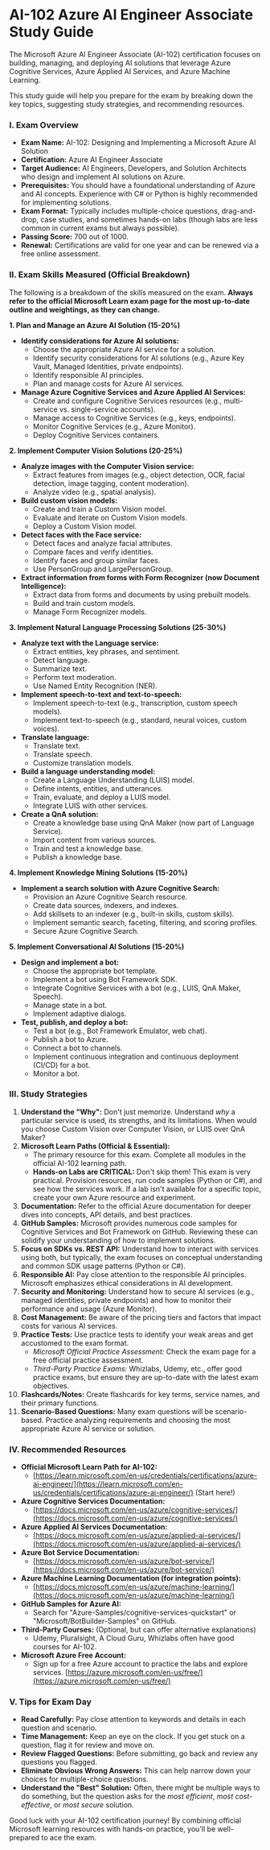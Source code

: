 # AI-102 Azure AI Engineer Associate Study Guide
The Microsoft Azure AI Engineer Associate (AI-102) certification focuses on building, managing, and deploying AI solutions that leverage Azure Cognitive Services, Azure Applied AI Services, and Azure Machine Learning.

This study guide will help you prepare for the exam by breaking down the key topics, suggesting study strategies, and recommending resources.


### I. Exam Overview

*   **Exam Name:** AI-102: Designing and Implementing a Microsoft Azure AI Solution
*   **Certification:** Azure AI Engineer Associate
*   **Target Audience:** AI Engineers, Developers, and Solution Architects who design and implement AI solutions on Azure.
*   **Prerequisites:** You should have a foundational understanding of Azure and AI concepts. Experience with C# or Python is highly recommended for implementing solutions.
*   **Exam Format:** Typically includes multiple-choice questions, drag-and-drop, case studies, and sometimes hands-on labs (though labs are less common in current exams but always possible).
*   **Passing Score:** 700 out of 1000.
*   **Renewal:** Certifications are valid for one year and can be renewed via a free online assessment.

### II. Exam Skills Measured (Official Breakdown)

The following is a breakdown of the skills measured on the exam. **Always refer to the official Microsoft Learn exam page for the most up-to-date outline and weightings, as they can change.**

**1. Plan and Manage an Azure AI Solution (15-20%)**
  *   **Identify considerations for Azure AI solutions:**
      *   Choose the appropriate Azure AI service for a solution.
      *   Identify security considerations for AI solutions (e.g., Azure Key Vault, Managed Identities, private endpoints).
      *   Identify responsible AI principles.
      *   Plan and manage costs for Azure AI services.
  *   **Manage Azure Cognitive Services and Azure Applied AI Services:**
      *   Create and configure Cognitive Services resources (e.g., multi-service vs. single-service accounts).
      *   Manage access to Cognitive Services (e.g., keys, endpoints).
      *   Monitor Cognitive Services (e.g., Azure Monitor).
      *   Deploy Cognitive Services containers.

**2. Implement Computer Vision Solutions (20-25%)**
  *   **Analyze images with the Computer Vision service:**
      *   Extract features from images (e.g., object detection, OCR, facial detection, image tagging, content moderation).
      *   Analyze video (e.g., spatial analysis).
  *   **Build custom vision models:**
      *   Create and train a Custom Vision model.
      *   Evaluate and iterate on Custom Vision models.
      *   Deploy a Custom Vision model.
  *   **Detect faces with the Face service:**
      *   Detect faces and analyze facial attributes.
      *   Compare faces and verify identities.
      *   Identify faces and group similar faces.
      *   Use PersonGroup and LargePersonGroup.
  *   **Extract information from forms with Form Recognizer (now Document Intelligence):**
      *   Extract data from forms and documents by using prebuilt models.
      *   Build and train custom models.
      *   Manage Form Recognizer models.

**3. Implement Natural Language Processing Solutions (25-30%)**
  *   **Analyze text with the Language service:**
      *   Extract entities, key phrases, and sentiment.
      *   Detect language.
      *   Summarize text.
      *   Perform text moderation.
      *   Use Named Entity Recognition (NER).
  *   **Implement speech-to-text and text-to-speech:**
      *   Implement speech-to-text (e.g., transcription, custom speech models).
      *   Implement text-to-speech (e.g., standard, neural voices, custom voices).
  *   **Translate language:**
      *   Translate text.
      *   Translate speech.
      *   Customize translation models.
  *   **Build a language understanding model:**
      *   Create a Language Understanding (LUIS) model.
      *   Define intents, entities, and utterances.
      *   Train, evaluate, and deploy a LUIS model.
      *   Integrate LUIS with other services.
  *   **Create a QnA solution:**
      *   Create a knowledge base using QnA Maker (now part of Language Service).
      *   Import content from various sources.
      *   Train and test a knowledge base.
      *   Publish a knowledge base.

**4. Implement Knowledge Mining Solutions (15-20%)**
  *   **Implement a search solution with Azure Cognitive Search:**
      *   Provision an Azure Cognitive Search resource.
      *   Create data sources, indexers, and indexes.
      *   Add skillsets to an indexer (e.g., built-in skills, custom skills).
      *   Implement semantic search, faceting, filtering, and scoring profiles.
      *   Secure Azure Cognitive Search.

**5. Implement Conversational AI Solutions (15-20%)**
  *   **Design and implement a bot:**
      *   Choose the appropriate bot template.
      *   Implement a bot using Bot Framework SDK.
      *   Integrate Cognitive Services with a bot (e.g., LUIS, QnA Maker, Speech).
      *   Manage state in a bot.
      *   Implement adaptive dialogs.
  *   **Test, publish, and deploy a bot:**
      *   Test a bot (e.g., Bot Framework Emulator, web chat).
      *   Publish a bot to Azure.
      *   Connect a bot to channels.
      *   Implement continuous integration and continuous deployment (CI/CD) for a bot.
      *   Monitor a bot.

### III. Study Strategies

1.  **Understand the "Why":** Don't just memorize. Understand *why* a particular service is used, its strengths, and its limitations. When would you choose Custom Vision over Computer Vision, or LUIS over QnA Maker?
2.  **Microsoft Learn Paths (Official & Essential):**
    *   The primary resource for this exam. Complete all modules in the official AI-102 learning path.
    *   **Hands-on Labs are CRITICAL:** Don't skip them! This exam is very practical. Provision resources, run code samples (Python or C#), and see how the services work. If a lab isn't available for a specific topic, create your own Azure resource and experiment.
3.  **Documentation:** Refer to the official Azure documentation for deeper dives into concepts, API details, and best practices.
4.  **GitHub Samples:** Microsoft provides numerous code samples for Cognitive Services and Bot Framework on GitHub. Reviewing these can solidify your understanding of how to implement solutions.
5.  **Focus on SDKs vs. REST API:** Understand how to interact with services using both, but typically, the exam focuses on conceptual understanding and common SDK usage patterns (Python or C#).
6.  **Responsible AI:** Pay close attention to the responsible AI principles. Microsoft emphasizes ethical considerations in AI development.
7.  **Security and Monitoring:** Understand how to secure AI services (e.g., managed identities, private endpoints) and how to monitor their performance and usage (Azure Monitor).
8.  **Cost Management:** Be aware of the pricing tiers and factors that impact costs for various AI services.
9.  **Practice Tests:** Use practice tests to identify your weak areas and get accustomed to the exam format.
    *   *Microsoft Official Practice Assessment:* Check the exam page for a free official practice assessment.
    *   *Third-Party Practice Exams:* Whizlabs, Udemy, etc., offer good practice exams, but ensure they are up-to-date with the latest exam objectives.
10. **Flashcards/Notes:** Create flashcards for key terms, service names, and their primary functions.
11. **Scenario-Based Questions:** Many exam questions will be scenario-based. Practice analyzing requirements and choosing the most appropriate Azure AI service or solution.

### IV. Recommended Resources

*   **Official Microsoft Learn Path for AI-102:**
    *   [https://learn.microsoft.com/en-us/credentials/certifications/azure-ai-engineer/](https://learn.microsoft.com/en-us/credentials/certifications/azure-ai-engineer/) (Start here!)
*   **Azure Cognitive Services Documentation:**
    *   [https://docs.microsoft.com/en-us/azure/cognitive-services/](https://docs.microsoft.com/en-us/azure/cognitive-services/)
*   **Azure Applied AI Services Documentation:**
    *   [https://docs.microsoft.com/en-us/azure/applied-ai-services/](https://docs.microsoft.com/en-us/azure/applied-ai-services/)
*   **Azure Bot Service Documentation:**
    *   [https://docs.microsoft.com/en-us/azure/bot-service/](https://docs.microsoft.com/en-us/azure/bot-service/)
*   **Azure Machine Learning Documentation (for integration points):**
    *   [https://docs.microsoft.com/en-us/azure/machine-learning/](https://docs.microsoft.com/en-us/azure/machine-learning/)
*   **GitHub Samples for Azure AI:**
    *   Search for "Azure-Samples/cognitive-services-quickstart" or "Microsoft/BotBuilder-Samples" on GitHub.
*   **Third-Party Courses:** (Optional, but can offer alternative explanations)
    *   Udemy, Pluralsight, A Cloud Guru, Whizlabs often have good courses for AI-102.
*   **Microsoft Azure Free Account:**
    *   Sign up for a free Azure account to practice the labs and explore services. [https://azure.microsoft.com/en-us/free/](https://azure.microsoft.com/en-us/free/)

### V. Tips for Exam Day

*   **Read Carefully:** Pay close attention to keywords and details in each question and scenario.
*   **Time Management:** Keep an eye on the clock. If you get stuck on a question, flag it for review and move on.
*   **Review Flagged Questions:** Before submitting, go back and review any questions you flagged.
*   **Eliminate Obvious Wrong Answers:** This can help narrow down your choices for multiple-choice questions.
*   **Understand the "Best" Solution:** Often, there might be multiple ways to do something, but the question asks for the *most efficient*, *most cost-effective*, or *most secure* solution.


Good luck with your AI-102 certification journey! By combining official Microsoft learning resources with hands-on practice, you'll be well-prepared to ace the exam.

